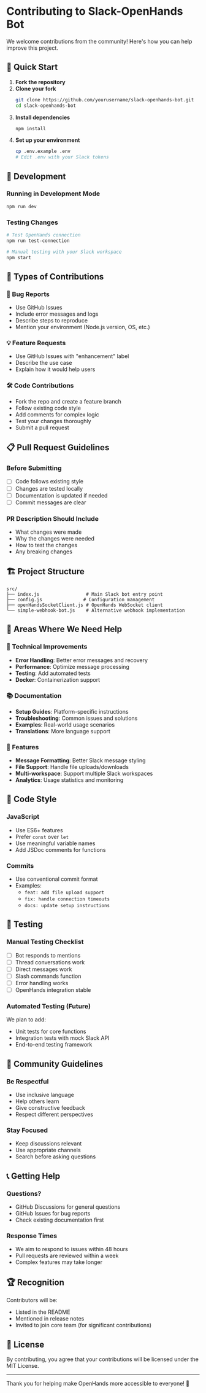 # Contributing to Slack-OpenHands Bot

We welcome contributions from the community! Here's how you can help improve this project.

## 🚀 Quick Start

1. **Fork the repository**
2. **Clone your fork**
   ```bash
   git clone https://github.com/yourusername/slack-openhands-bot.git
   cd slack-openhands-bot
   ```
3. **Install dependencies**
   ```bash
   npm install
   ```
4. **Set up your environment**
   ```bash
   cp .env.example .env
   # Edit .env with your Slack tokens
   ```

## 🔧 Development

### Running in Development Mode
```bash
npm run dev
```

### Testing Changes
```bash
# Test OpenHands connection
npm run test-connection

# Manual testing with your Slack workspace
npm start
```

## 📝 Types of Contributions

### 🐛 Bug Reports
- Use GitHub Issues
- Include error messages and logs
- Describe steps to reproduce
- Mention your environment (Node.js version, OS, etc.)

### 💡 Feature Requests
- Use GitHub Issues with "enhancement" label
- Describe the use case
- Explain how it would help users

### 🛠️ Code Contributions
- Fork the repo and create a feature branch
- Follow existing code style
- Add comments for complex logic
- Test your changes thoroughly
- Submit a pull request

## 📋 Pull Request Guidelines

### Before Submitting
- [ ] Code follows existing style
- [ ] Changes are tested locally
- [ ] Documentation is updated if needed
- [ ] Commit messages are clear

### PR Description Should Include
- What changes were made
- Why the changes were needed
- How to test the changes
- Any breaking changes

## 🏗️ Project Structure

```
src/
├── index.js                 # Main Slack bot entry point
├── config.js               # Configuration management
├── openHandsSocketClient.js # OpenHands WebSocket client
└── simple-webhook-bot.js    # Alternative webhook implementation
```

## 🎯 Areas Where We Need Help

### 🔧 Technical Improvements
- **Error Handling**: Better error messages and recovery
- **Performance**: Optimize message processing
- **Testing**: Add automated tests
- **Docker**: Containerization support

### 📚 Documentation
- **Setup Guides**: Platform-specific instructions
- **Troubleshooting**: Common issues and solutions
- **Examples**: Real-world usage scenarios
- **Translations**: More language support

### 🌟 Features
- **Message Formatting**: Better Slack message styling
- **File Support**: Handle file uploads/downloads
- **Multi-workspace**: Support multiple Slack workspaces
- **Analytics**: Usage statistics and monitoring

## 🎨 Code Style

### JavaScript
- Use ES6+ features
- Prefer `const` over `let`
- Use meaningful variable names
- Add JSDoc comments for functions

### Commits
- Use conventional commit format
- Examples:
  - `feat: add file upload support`
  - `fix: handle connection timeouts`
  - `docs: update setup instructions`

## 🧪 Testing

### Manual Testing Checklist
- [ ] Bot responds to mentions
- [ ] Thread conversations work
- [ ] Direct messages work
- [ ] Slash commands function
- [ ] Error handling works
- [ ] OpenHands integration stable

### Automated Testing (Future)
We plan to add:
- Unit tests for core functions
- Integration tests with mock Slack API
- End-to-end testing framework

## 🤝 Community Guidelines

### Be Respectful
- Use inclusive language
- Help others learn
- Give constructive feedback
- Respect different perspectives

### Stay Focused
- Keep discussions relevant
- Use appropriate channels
- Search before asking questions

## 📞 Getting Help

### Questions?
- GitHub Discussions for general questions
- GitHub Issues for bug reports
- Check existing documentation first

### Response Times
- We aim to respond to issues within 48 hours
- Pull requests are reviewed within a week
- Complex features may take longer

## 🏆 Recognition

Contributors will be:
- Listed in the README
- Mentioned in release notes
- Invited to join core team (for significant contributions)

## 📄 License

By contributing, you agree that your contributions will be licensed under the MIT License.

---

Thank you for helping make OpenHands more accessible to everyone! 🙏